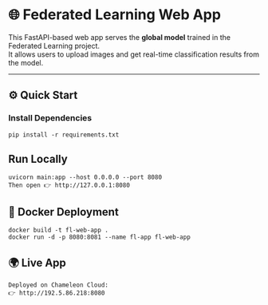 # 🌐 Federated Learning Web App

This FastAPI-based web app serves the **global model** trained in the Federated Learning project.  
It allows users to upload images and get real-time classification results from the model.

---

## ⚙️ Quick Start

### Install Dependencies
~~~
pip install -r requirements.txt

~~~


## Run Locally
~~~
uvicorn main:app --host 0.0.0.0 --port 8080
Then open 👉 http://127.0.0.1:8080
~~~

## 🐳 Docker Deployment
~~~
docker build -t fl-web-app .
docker run -d -p 8080:8081 --name fl-app fl-web-app
~~~

## 🌍 Live App
~~~
Deployed on Chameleon Cloud:
👉 http://192.5.86.218:8080
~~~
